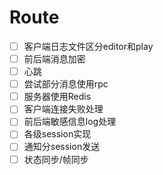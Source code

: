 # Route

- [ ] 客户端日志文件区分editor和play
- [ ] 前后端消息加密
- [ ] 心跳
- [ ] 尝试部分消息使用rpc
- [ ] 服务器使用Redis
- [ ] 客户端连接失败处理
- [ ] 前后端敏感信息log处理
- [ ] 各级session实现
- [ ] 通知分session发送
- [ ] 状态同步/帧同步